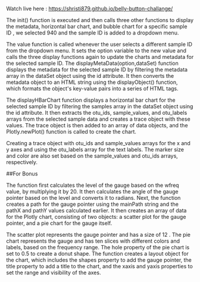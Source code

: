 Watch live here : https://shristi879.github.io/belly-button-challange/


The init() function is executed  and then calls three other functions to display the metadata, horizontal bar chart, and bubble chart for a specific sample ID , we selected 940 and the sample ID is added to a dropdown menu.

The value function is called whenever the user selects a different sample ID from the dropdown menu. It sets the option variable to the new value and calls the three display functions again to update the charts and metadata for the selected sample ID.
The displayMetaData(option,dataSet) function displays the metadata for the selected sample ID by filtering the metadata array in the dataSet object using the id attribute. It then converts the metadata object to an HTML string using the displayObject() function, which formats the object's key-value pairs into a series of HTML tags.

The displayHBarChart function displays a horizontal bar chart for the selected sample ID by filtering the samples array in the dataSet object using the id attribute. It then extracts the otu_ids, sample_values, and otu_labels arrays from the selected sample data and creates a trace object with these values. The trace object is then added to an array of data objects, and the Plotly.newPlot() function is called to create the chart.

 Creating a trace object with otu_ids and sample_values arrays for the x and y axes and using the otu_labels array for the text labels. The marker size and color are also set based on the sample_values and otu_ids arrays, respectively.

##For Bonus 

The function first calculates the level of the gauge based on the wfreq value, by multiplying it by 20. It then calculates the angle of the gauge pointer based on the level and converts it to radians.
Next, the function creates a path for the gauge pointer using the mainPath string and the pathX and pathY values calculated earlier. It then creates an array of data for the Plotly chart, consisting of two objects: a scatter plot for the gauge pointer, and a pie chart for the gauge itself.

The scatter plot represents the gauge pointer and has a size of 12 . The pie chart represents the gauge and has ten slices with different colors and labels, based on the frequency range. The hole property of the pie chart is set to 0.5 to create a donut shape. The function creates a layout object for the chart, which includes the shapes property to add the gauge pointer, the title property to add a title to the chart, and the xaxis and yaxis properties to set the range and visibility of the axes.

